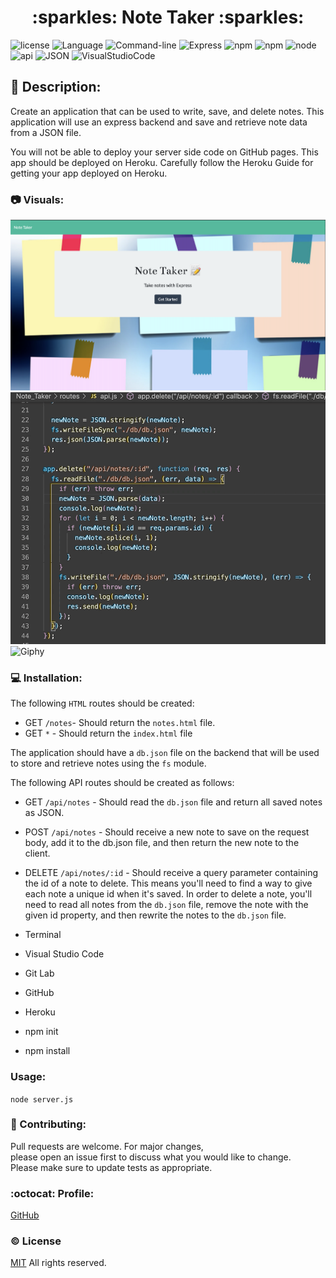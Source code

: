 <h1 align="center"> :sparkles: Note Taker :sparkles: </h1>

![license](https://img.shields.io/badge/license-MIT-blue.svg)
![Language](https://img.shields.io/badge/Languages-HTML,CSS,Jquery,Nodes-violet.svg)
![Command-line](https://img.shields.io/badge/Command-line-blueviolet.svg)
![Express](https://img.shields.io/badge/Express-turquoise.svg)
![npm](https://img.shields.io/badge/npm-red.svg)
![npm](https://img.shields.io/badge/npm-install-grey.svg)
![node](https://img.shields.io/badge/node-green.svg)
![api](https://img.shields.io/badge/api-yellow.svg)
![JSON](https://img.shields.io/badge/JSON-orange.svg)
![VisualStudioCode](https://img.shields.io/badge/VSC-darkblue.svg)




## :memo: Description:

Create an application that can be used to write, save, and delete notes. This application will use an express backend and save and retrieve note data from a JSON file.

You will not be able to deploy your server side code on GitHub pages. This app should be deployed on Heroku. Carefully follow the Heroku Guide for getting your app deployed on Heroku.


### :camera: Visuals:
![images](./public/assets/css/note.png) <br>
![Giphy](./public/assets/css/code.gif)<br>
![Giphy](./public/assets/css/css.gif)


### :computer: Installation:

The following `HTML` routes should be created:

- GET `/notes`- Should return the `notes.html` file.
- GET `*` - Should return the `index.html` file

The application should have a `db.json` file on the backend that will be used to store and retrieve notes using the `fs` module.

The following API routes should be created as follows:

- GET `/api/notes` - Should read the `db.json` file and return all saved notes as JSON.
- POST `/api/notes` - Should receive a new note to save on the request body, add it to the db.json file, and then return the new note to the client.

- DELETE `/api/notes/:id` - Should receive a query parameter containing the id of a note to delete. This means you'll need to find a way to give each note a unique id when it's saved. In order to delete a note, you'll need to read all notes from the `db.json` file, remove the note with the given id property, and then rewrite the notes to the `db.json` file.

- Terminal
- Visual Studio Code
- Git Lab
- GitHub
- Heroku
- npm init
- npm install


###  Usage:

`node server.js`


### :wave: Contributing:

Pull requests are welcome. For major changes,<br>
please open an issue first to discuss what you would like to change.<br>
Please make sure to update tests as appropriate.


### :octocat: Profile:

[GitHub](https://github.com/adpir/Note_Taker) 



### :copyright: License

[MIT](https://github.com/adpir/Note_Taker/blob/main/LICENSE) All rights reserved.
